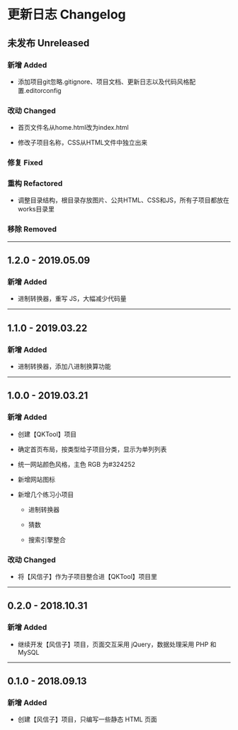 # 更新日志 Changelog

## 未发布 Unreleased

### 新增 Added

- 添加项目git忽略.gitignore、项目文档、更新日志以及代码风格配置.editorconfig

### 改动 Changed

- 首页文件名从home.html改为index.html

- 修改子项目名称，CSS从HTML文件中独立出来

### 修复 Fixed

### 重构 Refactored

- 调整目录结构，根目录存放图片、公共HTML、CSS和JS，所有子项目都放在works目录里

### 移除 Removed

---

## 1.2.0 - 2019.05.09

### 新增 Added

- 进制转换器，重写 JS，大幅减少代码量

---

## 1.1.0 - 2019.03.22

### 新增 Added

- 进制转换器，添加八进制换算功能

---

## 1.0.0 - 2019.03.21

### 新增 Added

- 创建【QKTool】项目

- 确定首页布局，按类型给子项目分类，显示为单列列表

- 统一网站颜色风格，主色 RGB 为#324252

- 新增网站图标

- 新增几个练习小项目

  - 进制转换器

  - 猜数

  - 搜索引擎整合

### 改动 Changed

- 将【风信子】作为子项目整合进【QKTool】项目里

---

## 0.2.0 - 2018.10.31

### 新增 Added

- 继续开发【风信子】项目，页面交互采用 jQuery，数据处理采用 PHP 和 MySQL

---

## 0.1.0 - 2018.09.13

### 新增 Added

- 创建【风信子】项目，只编写一些静态 HTML 页面
